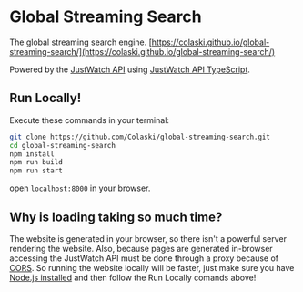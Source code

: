 # Global Streaming Search

The global streaming search engine.
[https://colaski.github.io/global-streaming-search/](https://colaski.github.io/global-streaming-search/)

Powered by the [JustWatch API](https://justwatch.com) using [JustWatch API TypeScript](https://github.com/Colaski/JustWatchAPITypeScript).

## Run Locally!

Execute these commands in your terminal:

```bash
git clone https://github.com/Colaski/global-streaming-search.git
cd global-streaming-search
npm install
npm run build
npm run start
```
open `localhost:8000` in your browser.

## Why is loading taking so much time?

The website is generated in your browser, so there isn't a powerful server rendering the website. Also, because pages are generated in-browser accessing the JustWatch API must be done through a proxy because of [CORS](https://en.wikipedia.org/wiki/Cross-origin_resource_sharing). So running the website locally will be faster, just make sure you have [Node.js installed](https://nodejs.org/en/download/) and then follow the Run Locally comands above!
